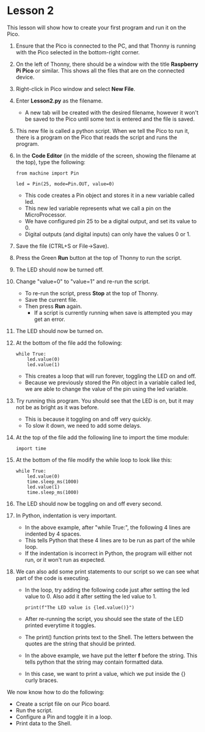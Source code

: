 


# Lesson 2
This lesson will show how to create your first program and run it on the Pico.

1. Ensure that the Pico is connected to the PC, and that Thonny is running with the Pico selected in the bottom-right corner.
0. On the left of Thonny, there should be a window with the title __Raspberry Pi Pico__ or similar. This shows all the files that are on the connected device.
0. Right-click in Pico window and select __New File__.
0. Enter __Lesson2.py__ as the filename.
    - A new tab will be created with the desired filename, however it won't be saved to the Pico until some text is entered and the file is saved.
0. This new file is called a python script. When we tell the Pico to run it, there is a program on the Pico that reads the script and runs the program.
0. In the __Code Editor__ (in the middle of the screen, showing the filename at the top), type the following:
    
    ```
    from machine import Pin

    led = Pin(25, mode=Pin.OUT, value=0)
    ```
    - This code creates a Pin object and stores it in a new variable called led.
    - This new led variable represents what we call a pin on the MicroProcessor.
    - We have configured pin 25 to be a digital output, and set its value to 0.
    - Digital outputs (and digital inputs) can only have the values 0 or 1.
0. Save the file (CTRL+S or File->Save).
0. Press the Green __Run__ button at the top of Thonny to run the script.
0. The LED should now be turned off.
0. Change "value=0" to "value=1" and re-run the script.
    - To re-run the script, press __Stop__ at the top of Thonny.
    - Save the current file.
    - Then press __Run__ again.
        - If a script is currently running when save is attempted you may get an error.
0. The LED should now be turned on.
0. At the bottom of the file add the following:

    ```
    while True:
        led.value(0)
        led.value(1)
    ```
    - This creates a loop that will run forever, toggling the LED on and off.
    - Because we previously stored the Pin object in a variable called led, we are able to change the value of the pin using the led variable.
0. Try running this program. You should see that the LED is on, but it may not be as bright as it was before.
    - This is because it toggling on and off very quickly.
    - To slow it down, we need to add some delays.
0. At the top of the file add the following line to import the time module:
    
    ```
    import time
    ```
0. At the bottom of the file modify the while loop to look like this:

    ```
    while True:
        led.value(0)
        time.sleep_ms(1000)
        led.value(1)
        time.sleep_ms(1000)
    ```
0. The LED should now be toggling on and off every second.
0. In Python, indentation is very important.
    - In the above example, after "while True:", the following 4 lines are indented by 4 spaces.
    - This tells Python that these 4 lines are to be run as part of the while loop.
    - If the indentation is incorrect in Python, the program will either not run, or it won't run as expected.
0. We can also add some print statements to our script so we can see what part of the code is executing.
    - In the loop, try adding the following code just after setting the led value to 0. Also add it after setting the led value to 1.

        ```
        print(f"The LED value is {led.value()}")
        ```
    - After re-running the script, you should see the state of the LED printed everytime it toggles.
    - The print() function prints text to the Shell. The letters between the quotes are the string that should be printed.
    - In the above example, we have put the letter __f__ before the string. This tells python that the string may contain formatted data.
    - In this case, we want to print a value, which we put inside the {} curly braces.

We now know how to do the following:
- Create a script file on our Pico board.
- Run the script.
- Configure a Pin and toggle it in a loop.
- Print data to the Shell.